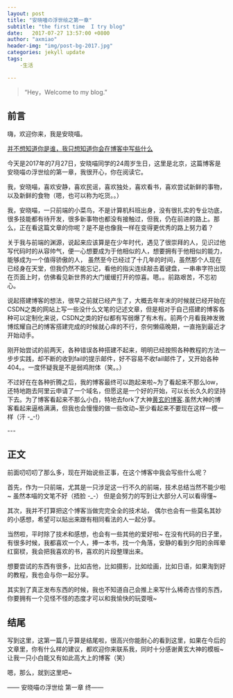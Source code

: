 ```yaml
---
layout: post
title: "安晓喵の浮世绘之第一章"
subtitle: "the first time  I try blog"
date:   2017-07-27 13:57:00 +0800
author: "axmiao"
header-img: "img/post-bg-2017.jpg"
categories: jekyll update
tags: 
    -生活

---
```


> “Hey，Welcome to my blog.”

## 前言

嗨，欢迎你来，我是安晓喵。

[并不想知道你是谁，我只想知道你会在博客中写些什么](#main)

今天是2017年的7月27日，安晓喵同学的24周岁生日，这里是北京，这篇博客是安晓喵の浮世绘的第一章，我很开心，你在阅读它。

我，安晓喵，喜欢安静，喜欢民谣，喜欢独处，喜欢看书，喜欢尝试新鲜的事物，以及新鲜的食物（嗯，也可以称为吃货。。）

我，安晓喵，一只前端的小菜鸟，不是计算机科班出身，没有很扎实的专业功底，很多技能都有待开发，很多新事物也都没有接触过，但我，仍在前进的路上。那么，正在看这篇文章的你呢？是不是也像我一样在变得更优秀的路上努力着？

关于我与前端的渊源，说起来应该算是在少年时代，遇见了很崇拜的人，见识过他写代码时的从容帅气，便一心想要成为于他相似的人，想要拥有于他相似的能力，能够成为一个值得骄傲的人， 虽然至今已经过了十几年的时间，虽然那个人现在已经身在天堂，但我仍然不能忘记，看他的指尖连续敲击着键盘，一串串字符出现在页面上时，仿佛看见新世界的大门缓缓打开的惊喜。嗯。。前路艰苦，不忘初心。

说起搭建博客的想法，很早之前就已经产生了，大概去年年末的时候就已经开始在CSDN之类的网站上写一些没什么文笔的记述文章，但是相对于自己搭建的博客各种可以定制化来说，CSDN之类的好似都有写弱爆了有木有。前两个月看我神发微博炫耀自己的博客搭建完成的时候就心痒的不行，奈何懒癌晚期，一直拖到最近才开始动手。

刚开始尝试的前两天，各种错误各种搭建不起来，明明已经按照各种教程的方法一步步实践，却不断的收到fail的提示邮件，好不容易不收fail邮件了，又开始各种404。。一度怀疑我是不是弱鸡附体（笑。。）

不过好在在各种折腾之后，我的博客最终可以跑起来啦~为了看起来不那么low，还特地跑去阿里云申请了一个域名，但愿这是一个好的开始，可以长长久久的坚持下去。为了博客看起来不那么小白，特地去fork了大神[黄玄的博客](http://huangxuan.me).虽然大神的博客看起来逼格满满，但我也会慢慢的做一些改动~至少看起来不要现在这样一模一样（汗 -_-!）

<p id = "main"></p>
---

## 正文

前面叨叨叨了那么多，现在开始说些正事，在这个博客中我会写些什么呢？

首先，作为一只前端，尤其是一只涉足这一行不久的前端，技术总结当然不能少啦~ 虽然本喵的文笔不好（捂脸 -_-） 但是会努力的写到让大部分人可以看得懂~

其次，我并不打算把这个博客当做完完全全的技术站， 偶尔也会有一些莫名其妙的小感想，希望可以贴出来跟有相同看法的人一起分享。

当然啦，平时除了技术和感想，也会有一些其他的爱好啦~ 在没有代码的日子里，有很多时候，我都喜欢一个人，捧一本书，找一个角落，安静的看到夕阳的余晖晕红窗棂，我会把我喜欢的书，喜欢的片段整理出来。

想要尝试的东西有很多，比如吉他，比如摄影，比如绘画，比如日语，如果淘到好的教程，我也会与你一起分享。

其实到了真正发布东西的时候，我也不知道自己会推上来写什么稀奇古怪的东西，你要拥有一个见怪不怪的态度才可以和我愉快的玩耍哦~

## 结尾

写到这里，这第一篇几乎算是结尾啦，很高兴你能耐心的看到这里，如果在今后的文章里，你有什么样的建议，都欢迎你来联系我，同时十分感谢黄玄大神的模板~让我一只小白能又有如此高大上的博客（笑）

嗯，那么，就到这里吧~

—— 安晓喵の浮世绘 第一章 终——
